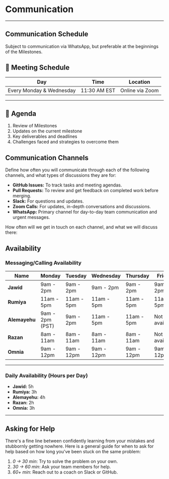<!--
    this template is for inspiration, feel free to change it however you like!

    Careful! be sure to protect your privacy when filling out this document.
    Everything you write here will be public, so share only what you are
    comfortable sharing online. You can share the rest in confidence with your
    group by another channel.
-->

# Communication

---

## Communication Schedule

Subject to communication via WhatsApp, but preferable at the beginnings of the Milestones.

## 📅 Meeting Schedule

| **Day**                  | **Time**        | **Location**                |
|--------------------------|-----------------|-----------------------------|
| Every Monday & Wednesday | 11:30 AM EST    | Online via Zoom             |

---

## 📝 Agenda

1. Review of Milestones  
2. Updates on the current milestone  
3. Key deliverables and deadlines  
4. Challenges faced and strategies to overcome them

## Communication Channels

Define how often you will communicate through each of the following
channels, and what types of discussions they are for:

- **GitHub Issues:** To track tasks and meeting agendas.
- **Pull Requests:** To review and get feedback on completed work before merging.
- **Slack:** For questions and updates.
- **Zoom Calls:** For updates, in-depth conversations and discussions.
- **WhatsApp:** Primary channel for day-to-day team communication and urgent messages.

How often will we get in touch on each channel, and what we will discuss there:

## Availability

### Messaging/Calling Availability

<!-- markdownlint-disable MD013 -->

| Name         | Monday           | Tuesday          | Wednesday        | Thursday         | Friday          | Saturday         | Sunday           |
|--------------|------------------|------------------|------------------|------------------|------------------|------------------|------------------|
| **Jawid**     | 9am - 2pm        | 9am - 2pm        | 9am - 2pm        | 9am - 2pm        | 9am - 2pm        | 9am - 12:30pm     | 9am - 12:30pm     |
| **Rumiya**    | 11am - 5pm       | 11am - 5pm       | 11am - 5pm       | 11am - 5pm       | 11am - 5pm       | Not available     | Not available     |
| **Alemayehu** | 9am - 2pm (PST)  | 9am - 2pm        | 11am - 5pm       | 11am - 5pm       | Not available     | 11am - 5pm        | 9am - 2pm         |
| **Razan**     | 8am - 11am       | 8am - 11am       | 8am - 11am       | 8am - 11am       | Not available     | 8am - 11am        | Not available     |
| **Omnia**     | 9am - 12pm       | 9am - 12pm       | 9am - 12pm       | 9am - 12pm       | 9am - 12pm       | Not available     | Not available     |

---

### Daily Availability (Hours per Day)

- **Jawid:** 5h
- **Rumiya:** 3h
- **Alemayehu:** 4h
- **Razan:** 2h
- **Omnia:** 3h

---

## Asking for Help

There's a fine line between confidently learning from your mistakes and
stubbornly getting nowhere. Here is a general guide for when to ask for help
based on how long you've been stuck on the same problem:

1. _0 → 30 min_: Try to solve the problem on your own.
2. _30 → 60 min_: Ask your team members for help.
3. _60+ min_: Reach out to a coach on Slack or GitHub.
